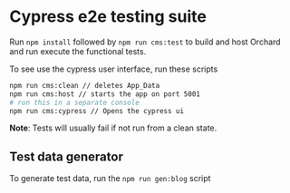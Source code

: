 # Cypress e2e testing suite

Run `npm install` followed by `npm run cms:test` to build and host Orchard and run execute the functional tests.

To see use the cypress user interface, run these scripts
```bash
npm run cms:clean // deletes App_Data
npm run cms:host // starts the app on port 5001
# run this in a separate console
npm run cms:cypress // Opens the cypress ui
```

**Note**: Tests will usually fail if not run from a clean state.

## Test data generator

To generate test data, run the `npm run gen:blog` script
